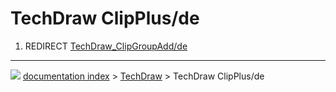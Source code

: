 # TechDraw ClipPlus/de
1.  REDIRECT [TechDraw_ClipGroupAdd/de](TechDraw_ClipGroupAdd/de.md)



---
![](images/Button_right.svg) [documentation index](../README.md) > [TechDraw](TechDraw_Workbench.md) > TechDraw ClipPlus/de
